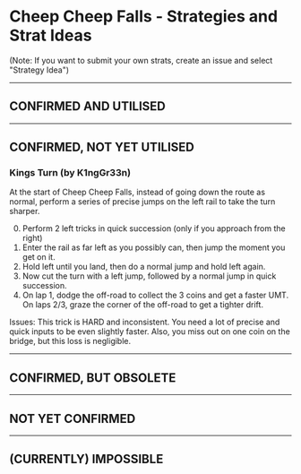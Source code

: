 # Cheep Cheep Falls - Strategies and Strat Ideas

(Note: If you want to submit your own strats, create an issue and select "Strategy Idea")

---
## CONFIRMED AND UTILISED

---
## CONFIRMED, NOT YET UTILISED

### Kings Turn (by K1ngGr33n)
At the start of Cheep Cheep Falls, instead of going down the route as normal, perform a series of precise jumps on the left rail to take the turn sharper.

0. Perform 2 left tricks in quick succession (only if you approach from the right) 
1. Enter the rail as far left as you possibly can, then jump the moment you get on it. 
2. Hold left until you land, then do a normal jump and hold left again. 
3. Now cut the turn with a left jump, followed by a normal jump in quick succession. 
4. On lap 1, dodge the off-road to collect the 3 coins and get a faster UMT. On laps 2/3, graze the corner of the off-road to get a tighter drift. 

Issues: This trick is HARD and inconsistent. You need a lot of precise and quick inputs to be even slightly faster. Also, you miss out on one coin on the bridge, but this loss is negligible. 

---
## CONFIRMED, BUT OBSOLETE

---
## NOT YET CONFIRMED

---
## (CURRENTLY) IMPOSSIBLE